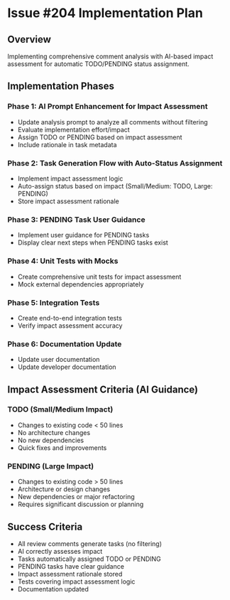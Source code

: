 # Issue #204 Implementation Plan

## Overview
Implementing comprehensive comment analysis with AI-based impact assessment for automatic TODO/PENDING status assignment.

## Implementation Phases

### Phase 1: AI Prompt Enhancement for Impact Assessment
- Update analysis prompt to analyze all comments without filtering
- Evaluate implementation effort/impact
- Assign TODO or PENDING based on impact assessment
- Include rationale in task metadata

### Phase 2: Task Generation Flow with Auto-Status Assignment
- Implement impact assessment logic
- Auto-assign status based on impact (Small/Medium: TODO, Large: PENDING)
- Store impact assessment rationale

### Phase 3: PENDING Task User Guidance
- Implement user guidance for PENDING tasks
- Display clear next steps when PENDING tasks exist

### Phase 4: Unit Tests with Mocks
- Create comprehensive unit tests for impact assessment
- Mock external dependencies appropriately

### Phase 5: Integration Tests
- Create end-to-end integration tests
- Verify impact assessment accuracy

### Phase 6: Documentation Update
- Update user documentation
- Update developer documentation

## Impact Assessment Criteria (AI Guidance)

### TODO (Small/Medium Impact)
- Changes to existing code < 50 lines
- No architecture changes
- No new dependencies
- Quick fixes and improvements

### PENDING (Large Impact)
- Changes to existing code > 50 lines
- Architecture or design changes
- New dependencies or major refactoring
- Requires significant discussion or planning

## Success Criteria
- All review comments generate tasks (no filtering)
- AI correctly assesses impact
- Tasks automatically assigned TODO or PENDING
- PENDING tasks have clear guidance
- Impact assessment rationale stored
- Tests covering impact assessment logic
- Documentation updated
